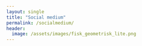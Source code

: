 ```yaml
---
layout: single
title: "Social medium"
permalink: /socialmedium/
header:
  image: /assets/images/fisk_geometrisk_lite.png
---
```


